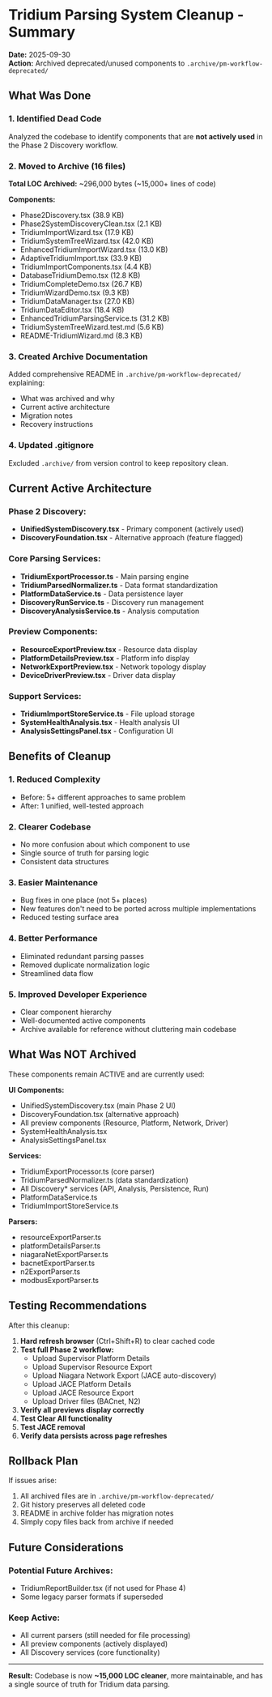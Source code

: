 # Tridium Parsing System Cleanup - Summary

**Date:** 2025-09-30  
**Action:** Archived deprecated/unused components to `.archive/pm-workflow-deprecated/`

## What Was Done

### 1. Identified Dead Code
Analyzed the codebase to identify components that are **not actively used** in the Phase 2 Discovery workflow.

### 2. Moved to Archive (16 files)
**Total LOC Archived:** ~296,000 bytes (~15,000+ lines of code)

**Components:**
- Phase2Discovery.tsx (38.9 KB)
- Phase2SystemDiscoveryClean.tsx (2.1 KB)
- TridiumImportWizard.tsx (17.9 KB)
- TridiumSystemTreeWizard.tsx (42.0 KB)
- EnhancedTridiumImportWizard.tsx (13.0 KB)
- AdaptiveTridiumImport.tsx (33.9 KB)
- TridiumImportComponents.tsx (4.4 KB)
- DatabaseTridiumDemo.tsx (12.8 KB)
- TridiumCompleteDemo.tsx (26.7 KB)
- TridiumWizardDemo.tsx (9.3 KB)
- TridiumDataManager.tsx (27.0 KB)
- TridiumDataEditor.tsx (18.4 KB)
- EnhancedTridiumParsingService.ts (31.2 KB)
- TridiumSystemTreeWizard.test.md (5.6 KB)
- README-TridiumWizard.md (8.3 KB)

### 3. Created Archive Documentation
Added comprehensive README in `.archive/pm-workflow-deprecated/` explaining:
- What was archived and why
- Current active architecture
- Migration notes
- Recovery instructions

### 4. Updated .gitignore
Excluded `.archive/` from version control to keep repository clean.

## Current Active Architecture

### **Phase 2 Discovery:**
- **UnifiedSystemDiscovery.tsx** - Primary component (actively used)
- **DiscoveryFoundation.tsx** - Alternative approach (feature flagged)

### **Core Parsing Services:**
- **TridiumExportProcessor.ts** - Main parsing engine
- **TridiumParsedNormalizer.ts** - Data format standardization
- **PlatformDataService.ts** - Data persistence layer
- **DiscoveryRunService.ts** - Discovery run management
- **DiscoveryAnalysisService.ts** - Analysis computation

### **Preview Components:**
- **ResourceExportPreview.tsx** - Resource data display
- **PlatformDetailsPreview.tsx** - Platform info display
- **NetworkExportPreview.tsx** - Network topology display
- **DeviceDriverPreview.tsx** - Driver data display

### **Support Services:**
- **TridiumImportStoreService.ts** - File upload storage
- **SystemHealthAnalysis.tsx** - Health analysis UI
- **AnalysisSettingsPanel.tsx** - Configuration UI

## Benefits of Cleanup

### 1. **Reduced Complexity**
- Before: 5+ different approaches to same problem
- After: 1 unified, well-tested approach

### 2. **Clearer Codebase**
- No more confusion about which component to use
- Single source of truth for parsing logic
- Consistent data structures

### 3. **Easier Maintenance**
- Bug fixes in one place (not 5+ places)
- New features don't need to be ported across multiple implementations
- Reduced testing surface area

### 4. **Better Performance**
- Eliminated redundant parsing passes
- Removed duplicate normalization logic
- Streamlined data flow

### 5. **Improved Developer Experience**
- Clear component hierarchy
- Well-documented active components
- Archive available for reference without cluttering main codebase

## What Was NOT Archived

These components remain ACTIVE and are currently used:

**UI Components:**
- UnifiedSystemDiscovery.tsx (main Phase 2 UI)
- DiscoveryFoundation.tsx (alternative approach)
- All preview components (Resource, Platform, Network, Driver)
- SystemHealthAnalysis.tsx
- AnalysisSettingsPanel.tsx

**Services:**
- TridiumExportProcessor.ts (core parser)
- TridiumParsedNormalizer.ts (data standardization)
- All Discovery* services (API, Analysis, Persistence, Run)
- PlatformDataService.ts
- TridiumImportStoreService.ts

**Parsers:**
- resourceExportParser.ts
- platformDetailsParser.ts
- niagaraNetExportParser.ts
- bacnetExportParser.ts
- n2ExportParser.ts
- modbusExportParser.ts

## Testing Recommendations

After this cleanup:

1. **Hard refresh browser** (Ctrl+Shift+R) to clear cached code
2. **Test full Phase 2 workflow:**
   - Upload Supervisor Platform Details
   - Upload Supervisor Resource Export
   - Upload Niagara Network Export (JACE auto-discovery)
   - Upload JACE Platform Details
   - Upload JACE Resource Export
   - Upload Driver files (BACnet, N2)
3. **Verify all previews display correctly**
4. **Test Clear All functionality**
5. **Test JACE removal**
6. **Verify data persists across page refreshes**

## Rollback Plan

If issues arise:

1. All archived files are in `.archive/pm-workflow-deprecated/`
2. Git history preserves all deleted code
3. README in archive folder has migration notes
4. Simply copy files back from archive if needed

## Future Considerations

### Potential Future Archives:
- TridiumReportBuilder.tsx (if not used for Phase 4)
- Some legacy parser formats if superseded

### Keep Active:
- All current parsers (still needed for file processing)
- All preview components (actively displayed)
- All Discovery services (core functionality)

---

**Result:** Codebase is now **~15,000 LOC cleaner**, more maintainable, and has a single source of truth for Tridium data parsing.

